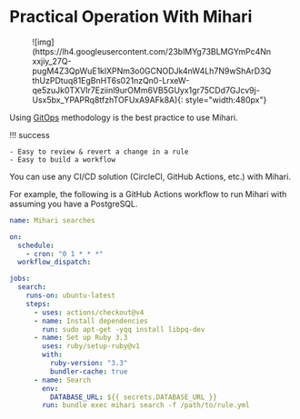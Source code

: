 # Practical Operation With Mihari

<figure markdown>
  ![img](https://lh4.googleusercontent.com/23blMYg73BLMGYmPc4Nnxxjiy_27Q-pugM4Z3QpWuE1klXPNm3o0GCNODJk4nW4Lh7N9wShArD3QthUzPDtuq81EgBnHT6s021nzQn0-LrxeW-qe5zuJk0TXVIr7Eziinl9urOMm6VB5GUyx1gr75CDd7GJcv9j-Usx5bx_YPAPRq8tfzhTOFUxA9AFk8A){: style="width:480px"}
</figure>

Using [GitOps](https://www.redhat.com/en/topics/devops/what-is-gitops) methodology is the best practice to use Mihari.

!!! success

    - Easy to review & revert a change in a rule
    - Easy to build a workflow

You can use any CI/CD solution (CircleCI, GitHub Actions, etc.) with Mihari.

For example, the following is a GitHub Actions workflow to run Mihari with assuming you have a PostgreSQL.

```yaml
name: Mihari searches

on:
  schedule:
    - cron: "0 1 * * *"
  workflow_dispatch:

jobs:
  search:
    runs-on: ubuntu-latest
    steps:
      - uses: actions/checkout@v4
      - name: Install dependencies
        run: sudo apt-get -yqq install libpq-dev
      - name: Set up Ruby 3.3
        uses: ruby/setup-ruby@v1
        with:
          ruby-version: "3.3"
          bundler-cache: true
      - name: Search
        env:
          DATABASE_URL: ${{ secrets.DATABASE_URL }}
        run: bundle exec mihari search -f /path/to/rule.yml
```
